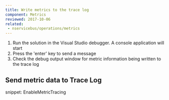 ```yaml
---
title: Write metrics to the trace log
component: Metrics
reviewed: 2017-10-06
related:
 - nservicebus/operations/metrics
---
```


1. Run the solution in the Visual Studio debugger. A console application will start
2. Press the 'enter' key to send a message
3. Check the debug output window for metric information being written to the trace log


## Send metric data to Trace Log

snippet: EnableMetricTracing